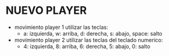 # NUEVO PLAYER

* movimiento player 1 utilizar las teclas: 
    * a: izquierda, w: arriba, d: derecha, s: abajo, space: salto
* movimiento player 2 utilizar las teclas del teclado numerico: 
    * 4: izquierda, 8: arriba, 6: derecha, 5: abajo, 0: salto